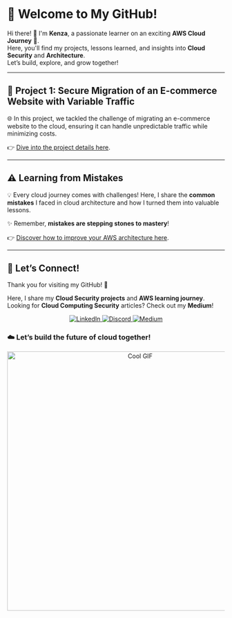 # 🌟 Welcome to My GitHub!  

Hi there! 👋 I'm **Kenza**, a passionate learner on an exciting **AWS Cloud Journey** 🚀.  
Here, you'll find my projects, lessons learned, and insights into **Cloud Security** and **Architecture**.  
Let’s build, explore, and grow together!  

---

## 🛒 **Project 1: Secure Migration of an E-commerce Website with Variable Traffic**
🌐 In this project, we tackled the challenge of migrating an e-commerce website to the cloud, ensuring it can handle unpredictable traffic while minimizing costs.  

👉 [Dive into the project details here](https://github.com/Kzax01/AWS-E-commerce-migration-architecture/blob/main/Project%201%20Migrating%20an%20E-commerce%20Website%20with%20Variable%20Traffic%20-%20AWS.md).  

---

## ⚠️ **Learning from Mistakes**  
💡 Every cloud journey comes with challenges! Here, I share the **common mistakes** I faced in cloud architecture and how I turned them into valuable lessons.  

✨ Remember, **mistakes are stepping stones to mastery**!  

👉 [Discover how to improve your AWS architecture here](https://github.com/Kzax01/AWS-E-commerce-migration-architecture/blob/main/From%20Mistake%20to%20Mastery%20-%20My%20AWS%20Architecture%20Evolution.md).  

---

## 💬 Let’s Connect!  
Thank you for visiting my GitHub! 🌸  

Here, I share my **Cloud Security projects** and **AWS learning journey**.  
Looking for **Cloud Computing Security** articles? Check out my **Medium**!  

<p align="center">
  <a href="https://www.linkedin.com/in/kenza-in-the-cloud/" target="_blank">
    <img src="https://img.shields.io/badge/LinkedIn-0A66C2?style=for-the-badge&logo=linkedin&logoColor=white" alt="LinkedIn">
  </a>
  <a href="https://discord.com/users/kzax01" target="_blank">
    <img src="https://img.shields.io/badge/Discord-5865F2?style=for-the-badge&logo=discord&logoColor=white" alt="Discord">
  </a>
  <a href="https://medium.com/@Kenza.In.The.Cloud" target="_blank">
    <img src="https://img.shields.io/badge/Medium-12100E?style=for-the-badge&logo=medium&logoColor=white" alt="Medium">
  </a>
</p>


### ☁️ Let’s build the future of cloud together!  

<p align="center">
  <img src="https://i.pinimg.com/originals/91/1d/91/911d914aaf6194489a3f5626bed2bd3a.gif" width="600" alt="Cool GIF">
</p>


